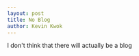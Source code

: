 ```yaml
---
layout: post
title: No Blog
author: Kevin Kwok
---
```


I don't think that there will actually be a blog